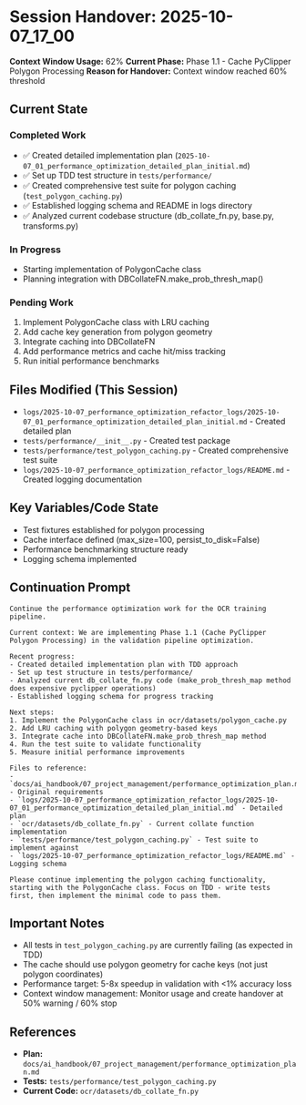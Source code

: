 # Session Handover: 2025-10-07_17_00

**Context Window Usage:** 62%
**Current Phase:** Phase 1.1 - Cache PyClipper Polygon Processing
**Reason for Handover:** Context window reached 60% threshold

## Current State

### Completed Work
- ✅ Created detailed implementation plan (`2025-10-07_01_performance_optimization_detailed_plan_initial.md`)
- ✅ Set up TDD test structure in `tests/performance/`
- ✅ Created comprehensive test suite for polygon caching (`test_polygon_caching.py`)
- ✅ Established logging schema and README in logs directory
- ✅ Analyzed current codebase structure (db_collate_fn.py, base.py, transforms.py)

### In Progress
- Starting implementation of PolygonCache class
- Planning integration with DBCollateFN.make_prob_thresh_map()

### Pending Work
1. Implement PolygonCache class with LRU caching
2. Add cache key generation from polygon geometry
3. Integrate caching into DBCollateFN
4. Add performance metrics and cache hit/miss tracking
5. Run initial performance benchmarks

## Files Modified (This Session)
- `logs/2025-10-07_performance_optimization_refactor_logs/2025-10-07_01_performance_optimization_detailed_plan_initial.md` - Created detailed plan
- `tests/performance/__init__.py` - Created test package
- `tests/performance/test_polygon_caching.py` - Created comprehensive test suite
- `logs/2025-10-07_performance_optimization_refactor_logs/README.md` - Created logging documentation

## Key Variables/Code State
- Test fixtures established for polygon processing
- Cache interface defined (max_size=100, persist_to_disk=False)
- Performance benchmarking structure ready
- Logging schema implemented

## Continuation Prompt

```
Continue the performance optimization work for the OCR training pipeline.

Current context: We are implementing Phase 1.1 (Cache PyClipper Polygon Processing) in the validation pipeline optimization.

Recent progress:
- Created detailed implementation plan with TDD approach
- Set up test structure in tests/performance/
- Analyzed current db_collate_fn.py code (make_prob_thresh_map method does expensive pyclipper operations)
- Established logging schema for progress tracking

Next steps:
1. Implement the PolygonCache class in ocr/datasets/polygon_cache.py
2. Add LRU caching with polygon geometry-based keys
3. Integrate cache into DBCollateFN.make_prob_thresh_map method
4. Run the test suite to validate functionality
5. Measure initial performance improvements

Files to reference:
- `docs/ai_handbook/07_project_management/performance_optimization_plan.md` - Original requirements
- `logs/2025-10-07_performance_optimization_refactor_logs/2025-10-07_01_performance_optimization_detailed_plan_initial.md` - Detailed plan
- `ocr/datasets/db_collate_fn.py` - Current collate function implementation
- `tests/performance/test_polygon_caching.py` - Test suite to implement against
- `logs/2025-10-07_performance_optimization_refactor_logs/README.md` - Logging schema

Please continue implementing the polygon caching functionality, starting with the PolygonCache class. Focus on TDD - write tests first, then implement the minimal code to pass them.
```

## Important Notes
- All tests in `test_polygon_caching.py` are currently failing (as expected in TDD)
- The cache should use polygon geometry for cache keys (not just polygon coordinates)
- Performance target: 5-8x speedup in validation with <1% accuracy loss
- Context window management: Monitor usage and create handover at 50% warning / 60% stop

## References
- **Plan:** `docs/ai_handbook/07_project_management/performance_optimization_plan.md`
- **Tests:** `tests/performance/test_polygon_caching.py`
- **Current Code:** `ocr/datasets/db_collate_fn.py`
